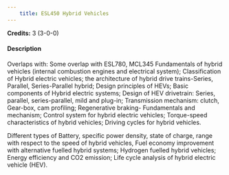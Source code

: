 ```yaml
---
    title: ESL450 Hybrid Vehicles
---
```

**Credits:** 3 (3-0-0)



#### Description 
Overlaps with: Some overlap with ESL780, MCL345 Fundamentals of hybrid vehicles (internal combustion engines and electrical system); Classification of Hybrid electric vehicles; the architecture of hybrid drive trains-Series, Parallel, Series-Parallel hybrid; Design principles of HEVs; Basic components of Hybrid electric systems; Design of HEV drivetrain: Series, parallel, series-parallel, mild and plug-in; Transmission mechanism: clutch, Gear-box, cam profiling; Regenerative braking- Fundamentals and mechanism; Control system for hybrid electric vehicles; Torque-speed characteristics of hybrid vehicles; Driving cycles for hybrid vehicles.

Different types of Battery, specific power density, state of charge, range with respect to the speed of hybrid vehicles, Fuel economy improvement with alternative fuelled hybrid systems; Hydrogen fuelled hybrid vehicles; Energy efficiency and CO2 emission; Life cycle analysis of hybrid electric vehicle (HEV).